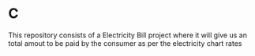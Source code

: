 # C
This repository consists of a Electricity Bill project where it will give us an total amout to be paid by the consumer as per the electricity chart rates
